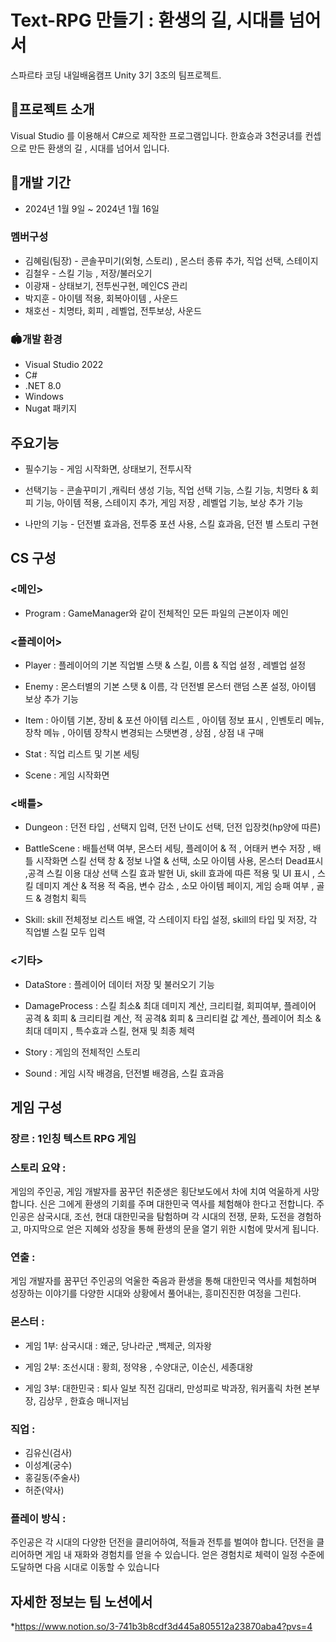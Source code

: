 # Text-RPG 만들기 : 환생의 길, 시대를 넘어서 
스파르타 코딩 내일배움캠프 Unity 3기 3조의 팀프로젝트.


## 🎉프로젝트 소개
Visual Studio 를 이용해서 C#으로 제작한 프로그램입니다.
한효승과 3천궁녀를 컨셉으로 만든 환생의 길 , 시대를 넘어서 입니다. 
<br>


## 📅개발 기간
* 2024년 1월 9일 ~ 2024년 1월 16일

### 멤버구성
* 김혜림(팀장) - 콘솔꾸미기(외형, 스토리) , 몬스터 종류 추가, 직업 선택, 스테이지
* 김철우 - 스킬 기능 , 저장/불러오기
* 이광재 - 상태보기, 전투씬구현, 메인CS 관리
* 박지훈 - 아이템 적용, 회복아이템 , 사운드
* 채호선 - 치명타, 회피 , 레벨업, 전투보상, 사운드

### 🏟️개발 환경
* Visual Studio 2022
* C#
* .NET 8.0
* Windows
* Nugat 패키지

## 주요기능
* 필수기능 - 게임 시작화면, 상태보기, 전투시작 

* 선택기능 - 
콘솔꾸미기 ,캐릭터 생성 기능, 직업 선택 기능, 스킬 기능, 치명타 & 회피 기능, 
아이템 적용, 스테이지 추가, 게임 저장 , 레벨업 기능, 보상 추가 기능 

* 나만의 기능 - 던전별 효과음, 전투중 포션 사용, 스킬 효과음, 던전 별 스토리 구현

## CS 구성 

### <메인>
* Program : GameManager와 같이 전체적인 모든 파일의 근본이자 메인
  
### <플레이어>
* Player : 플레이어의 기본 직업별 스탯 & 스킬, 이름 & 직업 설정 , 레벨업 설정
  
* Enemy : 몬스터별의 기본 스탯 & 이름, 각 던전별 몬스터 랜덤 스폰 설정, 아이템 보상 추가 기능
  
* Item : 아이템 기본, 장비 & 포션 아이템 리스트 , 아이템 정보 표시 , 인벤토리 메뉴, 장착 메뉴 , 아이템 장착시 변경되는 스탯변경 , 상점 , 상점 내 구매
  
* Stat : 직업 리스트 및 기본 세팅
  
* Scene : 게임 시작화면 

### <배틀>
* Dungeon : 던전 타입 , 선택지 입력, 던전 난이도 선택,  던전 입장컷(hp양에 따른)
  
* BattleScene :
  배틀선택 여부, 몬스터 세팅, 플레이어 & 적 , 어태커 변수 저장 , 배틀 시작화면
  스킬 선택 창 & 정보 나열 & 선택, 소모 아이템 사용, 몬스터 Dead표시 ,공격 스킬 이용 대상 선택
  스킬 효과 발현 Ui, skill 효과에 따른 적용 및 UI 표시 , 스킬 데미지 계산 & 적용
  적 죽음, 변수 감소 , 소모 아이템 페이지, 게임 승패 여부 , 골드 & 경험치 획득 
  
* Skill: skill 전체정보 리스트 배열, 각 스테이지 타입 설정, skill의 타입 및 저장, 각 직업별 스킬 모두 입력
  
### <기타>
* DataStore : 플레이어 데이터 저장 및 불러오기 기능
  
* DamageProcess :
  스킬 최소& 최대 데미지 계산, 크리티컬, 회피여부, 플레이어 공격 & 회피 & 크리티컬 계산, 적 공격& 회피 & 크리티컬 값 계산,
  플레이어 최소 & 최대 데미지 , 특수효과 스킬, 현재 및 최종 체력
  
* Story : 게임의 전체적인 스토리
  
* Sound : 게임 시작 배경음, 던전별 배경음, 스킬 효과음 
  

## 게임 구성 

### 장르 : 1인칭 텍스트 RPG 게임

### 스토리 요약 :
게임의 주인공, 게임 개발자를 꿈꾸던 취준생은 횡단보도에서 차에 치여 억울하게 사망합니다. 
신은 그에게 환생의 기회를 주며 대한민국 역사를 체험해야 한다고 전합니다.
주인공은 삼국시대, 조선, 현대 대한민국을 탐험하며 
각 시대의 전쟁, 문화, 도전을 경험하고, 마지막으로 얻은 지혜와 성장을 통해 환생의 문을 열기 위한 시험에 맞서게 됩니다.

### 연출 : 
게임 개발자를 꿈꾸던 주인공의 억울한 죽음과 환생을 통해 대한민국 역사를 체험하며 성장하는 이야기를 
다양한 시대와 상황에서 풀어내는, 흥미진진한 여정을 그린다.

### 몬스터 : 
- 게임 1부: 삼국시대
    : 왜군,  당나라군 ,백제군, 의자왕
    
- 게임 2부: 조선시대
    : 황희, 정약용 , 수양대군, 이순신, 세종대왕
  
- 게임 3부: 대한민국
     : 퇴사 일보 직전 김대리, 만성피로 박과장, 워커홀릭 차현 본부장, 김상무 , 한효승 매니저님
  
### 직업 : 
- 김유신(검사)
- 이성계(궁수)
- 홍길동(주술사)
- 허준(약사)

### 플레이 방식 :
주인공은 각 시대의 다양한 던전을 클리어하여, 적들과 전투를 벌여야 합니다.
던전을 클리어하면 게임 내 재화와 경험치를 얻을 수 있습니다.
얻은 경험치로 체력이  일정 수준에 도달하면 다음 시대로 이동할 수 있습니다

## 자세한  정보는 팀 노션에서 
*https://www.notion.so/3-741b3b8cdf3d445a805512a23870aba4?pvs=4


